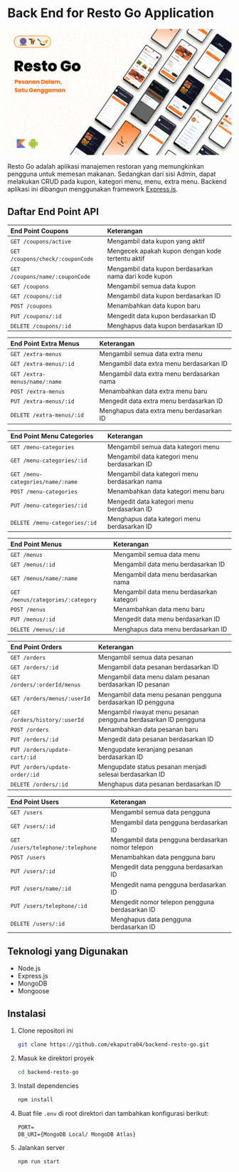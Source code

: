# Back End for Resto Go Application

![./assets/background-resto-go.png](./assets/background-resto-go.png)

Resto Go adalah aplikasi manajemen restoran yang memungkinkan pengguna untuk memesan makanan. Sedangkan dari sisi Admin, dapat melakukan CRUD pada kupon, kategori menu, menu, extra menu. Backend aplikasi ini dibangun menggunakan framework [Express.js](https://expressjs.com/).

## Daftar End Point API

| End Point Coupons                | Keterangan                                            |
| :------------------------------- | :---------------------------------------------------- |
| `GET /coupons/active`            | Mengambil data kupon yang aktif                       |
| `GET /coupons/check/:couponCode` | Mengecek apakah kupon dengan kode tertentu aktif      |
| `GET /coupons/name/:couponCode`  | Mengambil data kupon berdasarkan nama dari kode kupon |
| `GET /coupons`                   | Mengambil semua data kupon                            |
| `GET /coupons/:id`               | Mengambil data kupon berdasarkan ID                   |
| `POST /coupons`                  | Menambahkan data kupon baru                           |
| `PUT /coupons/:id`               | Mengedit data kupon berdasarkan ID                    |
| `DELETE /coupons/:id`            | Menghapus data kupon berdasarkan ID                   |

| End Point Extra Menus         | Keterangan                                 |
| :---------------------------- | :----------------------------------------- |
| `GET /extra-menus`            | Mengambil semua data extra menu            |
| `GET /extra-menus/:id`        | Mengambil data extra menu berdasarkan ID   |
| `GET /extra-menus/name/:name` | Mengambil data extra menu berdasarkan nama |
| `POST /extra-menus`           | Menambahkan data extra menu baru           |
| `PUT /extra-menus/:id`        | Mengedit data extra menu berdasarkan ID    |
| `DELETE /extra-menus/:id`     | Menghapus data extra menu berdasarkan ID   |

| End Point Menu Categories         | Keterangan                                    |
| :-------------------------------- | :-------------------------------------------- |
| `GET /menu-categories`            | Mengambil semua data kategori menu            |
| `GET /menu-categories/:id`        | Mengambil data kategori menu berdasarkan ID   |
| `GET /menu-categories/name/:name` | Mengambil data kategori menu berdasarkan nama |
| `POST /menu-categories`           | Menambahkan data kategori menu baru           |
| `PUT /menu-categories/:id`        | Mengedit data kategori menu berdasarkan ID    |
| `DELETE /menu-categories/:id`     | Menghapus data kategori menu berdasarkan ID   |

| End Point Menus                   | Keterangan                               |
| :-------------------------------- | :--------------------------------------- |
| `GET /menus`                      | Mengambil semua data menu                |
| `GET /menus/:id`                  | Mengambil data menu berdasarkan ID       |
| `GET /menus/name/:name`           | Mengambil data menu berdasarkan nama     |
| `GET /menus/categories/:category` | Mengambil data menu berdasarkan kategori |
| `POST /menus`                     | Menambahkan data menu baru               |
| `PUT /menus/:id`                  | Mengedit data menu berdasarkan ID        |
| `DELETE /menus/:id`               | Menghapus data menu berdasarkan ID       |

| End Point Orders               | Keterangan                                                      |
| :----------------------------- | :-------------------------------------------------------------- |
| `GET /orders`                  | Mengambil semua data pesanan                                    |
| `GET /orders/:id`              | Mengambil data pesanan berdasarkan ID                           |
| `GET /orders/:orderId/menus`   | Mengambil data menu dalam pesanan berdasarkan ID pesanan        |
| `GET /orders/menus/:userId`    | Mengambil data menu pesanan pengguna berdasarkan ID pengguna    |
| `GET /orders/history/:userId`  | Mengambil riwayat menu pesanan pengguna berdasarkan ID pengguna |
| `POST /orders`                 | Menambahkan data pesanan baru                                   |
| `PUT /orders/:id`              | Mengedit data pesanan berdasarkan ID                            |
| `PUT /orders/update-cart/:id`  | Mengupdate keranjang pesanan berdasarkan ID                     |
| `PUT /orders/update-order/:id` | Mengupdate status pesanan menjadi selesai berdasarkan ID        |
| `DELETE /orders/:id`           | Menghapus data pesanan berdasarkan ID                           |

| End Point Users                   | Keterangan                                        |
| :-------------------------------- | :------------------------------------------------ |
| `GET /users`                      | Mengambil semua data pengguna                     |
| `GET /users/:id`                  | Mengambil data pengguna berdasarkan ID            |
| `GET /users/telephone/:telephone` | Mengambil data pengguna berdasarkan nomor telepon |
| `POST /users`                     | Menambahkan data pengguna baru                    |
| `PUT /users/:id`                  | Mengedit data pengguna berdasarkan ID             |
| `PUT /users/name/:id`             | Mengedit nama pengguna berdasarkan ID             |
| `PUT /users/telephone/:id`        | Mengedit nomor telepon pengguna berdasarkan ID    |
| `DELETE /users/:id`               | Menghapus data pengguna berdasarkan ID            |

## Teknologi yang Digunakan

- Node.js
- Express.js
- MongoDB
- Mongoose

## Instalasi

1. Clone repositori ini

   ```bash
   git clone https://github.com/ekaputra04/backend-resto-go.git
   ```

2. Masuk ke direktori proyek

   ```bash
   cd backend-resto-go
   ```

3. Install dependencies

   ```bash
   npm install
   ```

4. Buat file `.env` di root direktori dan tambahkan konfigurasi berikut:

   ```env
   PORT=
   DB_URI={MongoDB Local/ MongoDB Atlas}
   ```

5. Jalankan server

   ```bash
   npm run start
   ```

